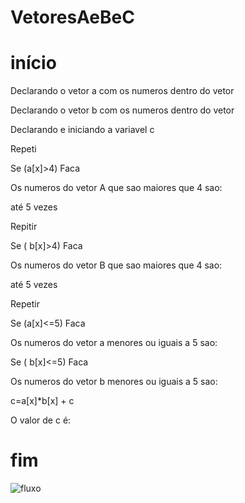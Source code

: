 # VetoresAeBeC
# início

Declarando o vetor a  com os numeros dentro do vetor

Declarando o vetor b com os numeros dentro do vetor

Declarando e iniciando a variavel c

Repeti 

Se  (a[x]>4)  Faca

Os numeros do vetor A que sao maiores que 4 sao:

até 5 vezes

Repitir 

Se  ( b[x]>4) Faca

Os numeros do vetor B que sao maiores  que 4 sao:

até 5 vezes

Repetir 

Se  (a[x]<=5) Faca

Os numeros do vetor a menores ou iguais a 5 sao:

Se  ( b[x]<=5) Faca

Os numeros do vetor b menores ou iguais a 5 sao:

c=a[x]*b[x] + c

O valor de c  é:  





# fim
![fluxo](https://user-images.githubusercontent.com/101893557/172653300-99a47f2c-e20d-465f-b1cc-973ac0f4e987.png)
